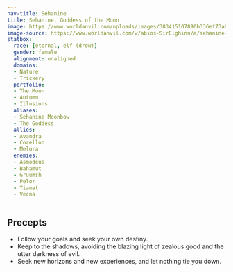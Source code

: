 ```yaml
---
nav-title: Sehanine
title: Sehanine, Goddess of the Moon
image: https://www.worldanvil.com/uploads/images/383415107890b336ef73a9263553b858.jpg
image-source: https://www.worldanvil.com/w/abios-SirElghinn/a/sehanine-moonbow-article
statbox:
  race: [eternal, elf (drow)]
  gender: female
  alignment: unaligned
  domains:
  - Nature
  - Trickery
  portfolio:
  - The Moon
  - Autumn
  - Illusions
  aliases:
  - Sehanine Moonbow
  - The Goddess
  allies:
  - Avandra
  - Corellon
  - Melora
  enemies:
  - Asmodeus
  - Bahamut
  - Gruumsh
  - Pelor
  - Tiamat
  - Vecna
---
```


## Precepts

* Follow your goals and seek your own destiny.
* Keep to the shadows, avoiding the blazing light of zealous good and the utter darkness of evil.
* Seek new horizons and new experiences, and let nothing tie you down.
